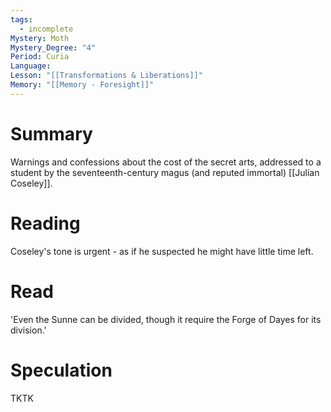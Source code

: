 ```yaml
---
tags:
  - incomplete
Mystery: Moth
Mystery_Degree: "4"
Period: Curia
Language: 
Lesson: "[[Transformations & Liberations]]"
Memory: "[[Memory - Foresight]]"
---
```

# Summary
Warnings and confessions about the cost of the secret arts, addressed to a student by the seventeenth-century magus (and reputed immortal) [[Julian Coseley]].
# Reading
Coseley's tone is urgent - as if he suspected he might have little time left.
# Read
'Even the Sunne can be divided, though it require the Forge of Dayes for its division.'
# Speculation
TKTK